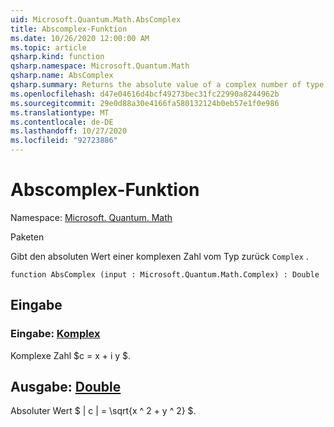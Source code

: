 ```yaml
---
uid: Microsoft.Quantum.Math.AbsComplex
title: Abscomplex-Funktion
ms.date: 10/26/2020 12:00:00 AM
ms.topic: article
qsharp.kind: function
qsharp.namespace: Microsoft.Quantum.Math
qsharp.name: AbsComplex
qsharp.summary: Returns the absolute value of a complex number of type `Complex`.
ms.openlocfilehash: d47e04616d4bcf49273bec31fc22990a8244962b
ms.sourcegitcommit: 29e0d88a30e4166fa580132124b0eb57e1f0e986
ms.translationtype: MT
ms.contentlocale: de-DE
ms.lasthandoff: 10/27/2020
ms.locfileid: "92723886"
---
```

# <a name="abscomplex-function"></a>Abscomplex-Funktion

Namespace: [Microsoft. Quantum. Math](xref:Microsoft.Quantum.Math)

Paketen [](https://nuget.org/packages/)


Gibt den absoluten Wert einer komplexen Zahl vom Typ zurück `Complex` .

```qsharp
function AbsComplex (input : Microsoft.Quantum.Math.Complex) : Double
```


## <a name="input"></a>Eingabe

### <a name="input--complex"></a>Eingabe: [Komplex](xref:Microsoft.Quantum.Math.Complex)

Komplexe Zahl $c = x + i y $.



## <a name="output--double"></a>Ausgabe: [Double](xref:microsoft.quantum.lang-ref.double)

Absoluter Wert $ | c | = \sqrt{x ^ 2 + y ^ 2} $.